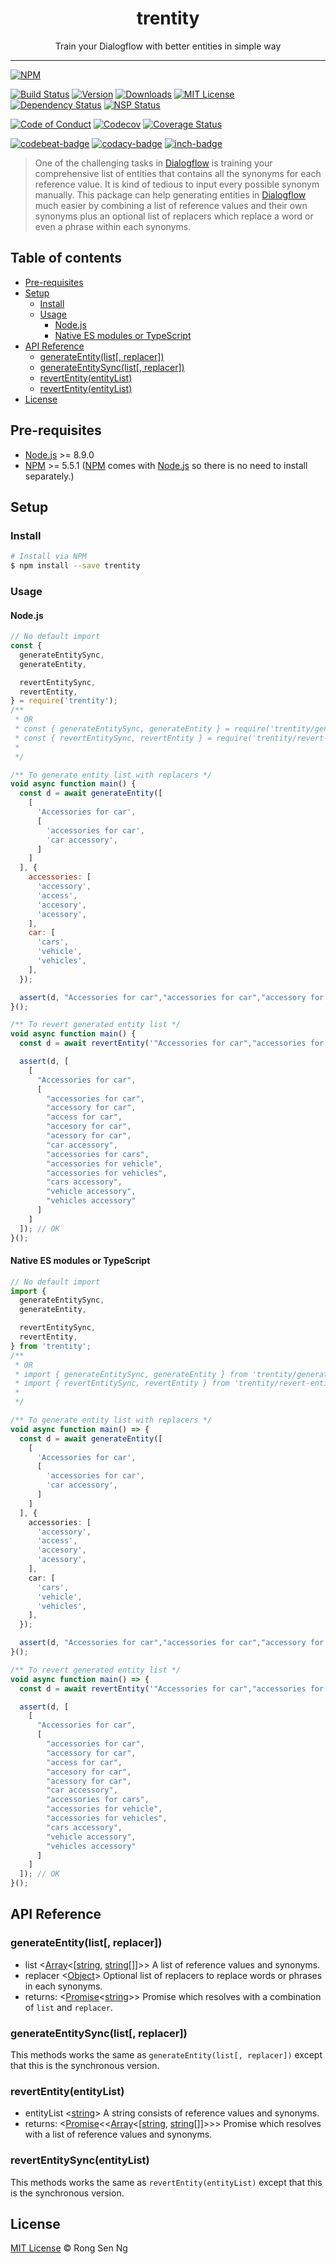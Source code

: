 <div align="center" style="text-align: center;">
  <h1 style="border-bottom: none;">trentity</h1>

  <p>Train your Dialogflow with better entities in simple way </p>
</div>

<hr />

[![NPM][nodei-badge]][nodei-url]

[![Build Status][travis-badge]][travis-url]
[![Version][version-badge]][version-url]
[![Downloads][downloads-badge]][downloads-url]
[![MIT License][mit-license-badge]][mit-license-url]
[![Dependency Status][daviddm-badge]][daviddm-url]
[![NSP Status][nsp-badge]][nsp-url]

[![Code of Conduct][coc-badge]][coc-url]
[![Codecov][codecov-badge]][codecov-url]
[![Coverage Status][coveralls-badge]][coveralls-url]

[![codebeat-badge]][codebeat-url]
[![codacy-badge]][codacy-url]
[![inch-badge]][inch-url]

> One of the challenging tasks in [Dialogflow][dialogflow-url] is training your comprehensive list of entities that contains all the synonyms for each reference value. It is kind of tedious to input every possible synonym manually. This package can help generating entities in [Dialogflow][dialogflow-url] much easier by combining a list of reference values and their own synonyms plus an optional list of replacers which replace a word or even a phrase within each synonyms.

## Table of contents

- [Pre-requisites](#pre-requisites)
- [Setup](#setup)
  - [Install](#install)
  - [Usage](#usage)
    - [Node.js](#nodejs)
    - [Native ES modules or TypeScript](#native-es-modules-or-typescript)
- [API Reference](#api-reference)
  - [generateEntity(list[, replacer])](#generateentitylist-replacer)
  - [generateEntitySync(list[, replacer])](#generateentitysynclist-replacer)
  - [revertEntity(entityList)](#revertentityentitylist)
  - [revertEntity(entityList)](#revertentityentitylist)
- [License](#license)

## Pre-requisites

- [Node.js][node-js-url] >= 8.9.0
- [NPM][npm-url] >= 5.5.1 ([NPM][npm-url] comes with [Node.js][node-js-url] so there is no need to install separately.)

## Setup

### Install

```sh
# Install via NPM
$ npm install --save trentity
```

### Usage

#### Node.js

```js
// No default import
const {
  generateEntitySync,
  generateEntity,

  revertEntitySync,
  revertEntity,
} = require('trentity');
/**
 * OR
 * const { generateEntitySync, generateEntity } = require('trentity/generate-entity');
 * const { revertEntitySync, revertEntity } = require('trentity/revert-entity');
 * 
 */

/** To generate entity list with replacers */
void async function main() {
  const d = await generateEntity([
    [
      'Accessories for car',
      [
        'accessories for car',
        'car accessory',
      ]
    ]
  ], {
    accessories: [
      'accessory',
      'access',
      'accesory',
      'acessory',
    ],
    car: [
      'cars',
      'vehicle',
      'vehicles',
    ],
  });

  assert(d, "Accessories for car","accessories for car","accessory for car","access for car","accesory for car","acessory for car","car accessory","accessories for cars","accessories for vehicle","accessories for vehicles","cars accessory","vehicle accessory","vehicles accessory"); // OK
}();

/** To revert generated entity list */
void async function main() {
  const d = await revertEntity('"Accessories for car","accessories for car","accessory for car","access for car","accesory for car","acessory for car","car accessory","accessories for cars","accessories for vehicle","accessories for vehicles","cars accessory","vehicle accessory","vehicles accessory"');

  assert(d, [
    [
      "Accessories for car",
      [
        "accessories for car",
        "accessory for car",
        "access for car",
        "accesory for car",
        "acessory for car",
        "car accessory",
        "accessories for cars",
        "accessories for vehicle",
        "accessories for vehicles",
        "cars accessory",
        "vehicle accessory",
        "vehicles accessory"
      ]
    ]
  ]); // OK
}();
```

#### Native ES modules or TypeScript

```ts
// No default import
import {
  generateEntitySync,
  generateEntity,

  revertEntitySync,
  revertEntity,
} from 'trentity';
/**
 * OR
 * import { generateEntitySync, generateEntity } from 'trentity/generate-entity';
 * import { revertEntitySync, revertEntity } from 'trentity/revert-entity';
 * 
 */

/** To generate entity list with replacers */
void async function main() => {
  const d = await generateEntity([
    [
      'Accessories for car',
      [
        'accessories for car',
        'car accessory',
      ]
    ]
  ], {
    accessories: [
      'accessory',
      'access',
      'accesory',
      'acessory',
    ],
    car: [
      'cars',
      'vehicle',
      'vehicles',
    ],
  });

  assert(d, "Accessories for car","accessories for car","accessory for car","access for car","accesory for car","acessory for car","car accessory","accessories for cars","accessories for vehicle","accessories for vehicles","cars accessory","vehicle accessory","vehicles accessory"); // OK
}();

/** To revert generated entity list */
void async function main() => {
  const d = await revertEntity('"Accessories for car","accessories for car","accessory for car","access for car","accesory for car","acessory for car","car accessory","accessories for cars","accessories for vehicle","accessories for vehicles","cars accessory","vehicle accessory","vehicles accessory"');

  assert(d, [
    [
      "Accessories for car",
      [
        "accessories for car",
        "accessory for car",
        "access for car",
        "accesory for car",
        "acessory for car",
        "car accessory",
        "accessories for cars",
        "accessories for vehicle",
        "accessories for vehicles",
        "cars accessory",
        "vehicle accessory",
        "vehicles accessory"
      ]
    ]
  ]); // OK
}();

```

## API Reference

### generateEntity(list[, replacer])

  - list <[Array][array-mdn-url]<[[string][string-mdn-url], [string][string-mdn-url][]]>> A list of reference values and synonyms.
  - replacer <[Object][object-mdn-url]> Optional list of replacers to replace words or phrases in each synonyms.
  - returns: <[Promise][promise-mdn-url]<[string][string-mdn-url]>> Promise which resolves with a combination of `list` and `replacer`.

### generateEntitySync(list[, replacer])

This methods works the same as `generateEntity(list[, replacer])` except that this is the synchronous version.

### revertEntity(entityList)

  - entityList <[string][string-mdn-url]> A string consists of reference values and synonyms.
  - returns: <[Promise][promise-mdn-url]<<[Array][array-mdn-url]<[[string][string-mdn-url], [string][string-mdn-url][]]>>> Promise which resolves with a list of reference values and synonyms.

### revertEntitySync(entityList)

This methods works the same as `revertEntity(entityList)` except that this is the synchronous version.

## License

[MIT License](https://motss.mit-license.org/) © Rong Sen Ng



[typescript-url]: https://github.com/Microsoft/TypeScript
[node-js-url]: https://nodejs.org
[npm-url]: https://www.npmjs.com
[node-releases-url]: https://nodejs.org/en/download/releases
[dialogflow-url]: https://dialogflow.com
[array-mdn-url]: https://developer.mozilla.org/en-US/docs/Web/JavaScript/Reference/Global_Objects/Array
[string-mdn-url]: https://developer.mozilla.org/en-US/docs/Web/JavaScript/Reference/Global_Objects/String
[object-mdn-url]: https://developer.mozilla.org/en-US/docs/Web/JavaScript/Reference/Global_Objects/Object
[promise-mdn-url]: https://developer.mozilla.org/en-US/docs/Web/JavaScript/Reference/Global_Objects/Promise



[nodei-badge]: https://nodei.co/npm/@messageflow/trentity.png?downloads=true&downloadRank=true&stars=true

[travis-badge]: https://img.shields.io/travis/Messageflow/trentity.svg?style=flat-square

[version-badge]: https://img.shields.io/npm/v/@messageflow/trentity.svg?style=flat-square
[downloads-badge]: https://img.shields.io/npm/dm/@messageflow/trentity.svg?style=flat-square
[mit-license-badge]: https://img.shields.io/github/license/mashape/apistatus.svg?style=flat-square
[nsp-badge]: 
https://nodesecurity.io/orgs/messageflow/projects/70b453df-3cdb-4163-ae09-4e918ef5784d/badge
[daviddm-badge]: https://img.shields.io/david/messageflow/trentity.svg?style=flat-square

[coc-badge]: https://img.shields.io/badge/code%20of-conduct-ff69b4.svg?style=flat-square
[codecov-badge]: https://codecov.io/gh/motss/fetch-as/branch/master/graph/badge.svg
[coveralls-badge]: https://coveralls.io/repos/github/motss/fetch-as/badge.svg?branch=master

[codebeat-badge]: https://codebeat.co/badges/57bcdfd9-8f4f-4fef-9267-d379f2b8f9f6
[codacy-badge]: https://api.codacy.com/project/badge/Grade/749bb842d01b4e209739ca1c2c1ebefd
[inch-badge]: http://inch-ci.org/github/Messageflow/trentity.svg?branch=master



[nodei-url]: https://nodei.co/npm/@messageflow/trentity

[travis-url]: https://travis-ci.org/Messageflow/trentity
[version-url]: https://www.npmjs.com/package/@messageflow/trentity
[downloads-url]: http://www.npmtrends.com/@messageflow/trentity
[mit-license-url]: https://github.com/Messageflow/trentity/blob/master/LICENSE
[nsp-url]: https://nodesecurity.io/orgs/messageflow/projects/70b453df-3cdb-4163-ae09-4e918ef5784d
[daviddm-url]: https://david-dm.org/Messageflow/trentity

[coc-url]: https://github.com/Messageflow/trentity/blob/master/CODE_OF_CONDUCT.md
[codecov-url]: https://codecov.io/gh/Messageflow/trentity
[coveralls-url]: https://coveralls.io/github/Messageflow/trentity?branch=master

[codebeat-url]: https://codebeat.co/projects/github-com-messageflow-trentity-master
[codacy-url]: https://www.codacy.com/app/motss/trentity?utm_source=github.com&amp;utm_medium=referral&amp;utm_content=Messageflow/trentity&amp;utm_campaign=Badge_Grade
[inch-url]: http://inch-ci.org/github/Messageflow/trentity
